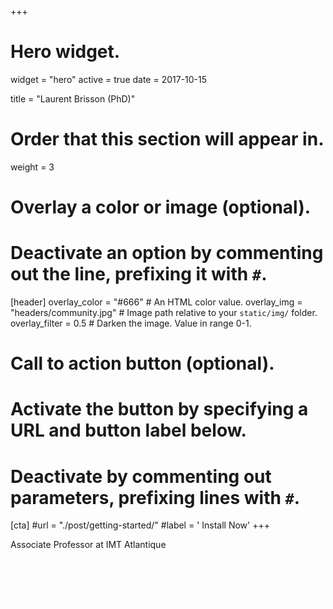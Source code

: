+++
# Hero widget.
widget = "hero"
active = true
date = 2017-10-15

title = "Laurent Brisson (PhD)"

# Order that this section will appear in.
weight = 3

# Overlay a color or image (optional).
#   Deactivate an option by commenting out the line, prefixing it with `#`.
[header]
  overlay_color = "#666"  # An HTML color value.
  overlay_img = "headers/community.jpg"  # Image path relative to your `static/img/` folder.
  overlay_filter = 0.5  # Darken the image. Value in range 0-1.

# Call to action button (optional).
#   Activate the button by specifying a URL and button label below.
#   Deactivate by commenting out parameters, prefixing lines with `#`.
[cta]
  #url = "./post/getting-started/"
  #label = '<i class="fa fa-download"></i> Install Now'
+++

Associate Professor at IMT Atlantique <br/>
<ul style='color:white;list-style-type:square;'>
  <li>Complex Networks</li>
  <li>Information dissemination</li>
  <li>Visual Analytics</li>
  <li>Learning Analytics</li>
</ul>
